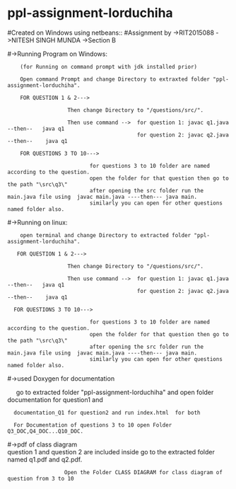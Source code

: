 # ppl-assignment-lorduchiha




#Created on Windows using netbeans:: 
#Assignment by ->RIT2015088
              ->NITESH SINGH MUNDA
              ->Section B





#->Running Program on Windows:
        
        (for Running on command prompt with jdk installed prior)
        
        Open command Prompt and change Directory to extraxted folder "ppl-assignment-lorduchiha".
        
        FOR QUESTION 1 & 2--->
         
                       Then change Directory to "/questions/src/".
        
                       Then use command -->  for question 1: javac q1.java    --then--   java q1
                                             for question 2: javac q2.java    --then--    java q1
                              
        FOR QUESTIONS 3 TO 10--->
  
                              for questions 3 to 10 folder are named according to the question.
                              open the folder for that question then go to the path "\src\q3\"
                              after opening the src folder run the main.java file using  javac main.java ----then--- java main.
                              similarly you can open for other questions named folder also.
                            
                                              



#->Running on linux:
        
        open terminal and change Directory to extracted folder "ppl-assignment-lorduchiha".
        
       FOR QUESTION 1 & 2--->
         
                       Then change Directory to "/questions/src/".
        
                       Then use command -->  for question 1: javac q1.java    --then--   java q1
                                             for question 2: javac q2.java    --then--    java q1
                              
      FOR QUESTIONS 3 TO 10--->
  
                              for questions 3 to 10 folder are named according to the question.
                              open the folder for that question then go to the path "\src\q3\"
                              after opening the src folder run the main.java file using  javac main.java ----then--- java main.
                              similarly you can open for other questions named folder also.
                            
                       
 
 
 #->used Doxygen for documentation 
 
 
      go to extracted folder "ppl-assignment-lorduchiha" and open folder documentation for question1 and
      
      documentation_Q1 for question2 and run index.html  for both
      
      For Documentation of questions 3 to 10 open Folder Q3_DOC,Q4_DOC...Q10_DOC.
  
 
 
 #->pdf of class diagram  
                      question 1 and question 2 are included inside go to the extracted folder named q1.pdf and q2.pdf.
                      
                      Open the Folder CLASS DIAGRAM for class diagram of question from 3 to 10
                              
                              
                              
                              
                              
                              
             
